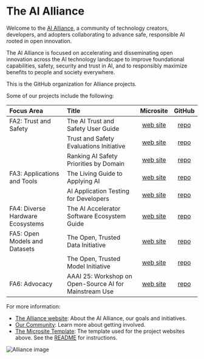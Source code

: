 # The AI Alliance

Welcome to the [AI Alliance](https://thealliance.ai), a community of technology creators, developers, and adopters collaborating to advance safe, responsible AI rooted in open innovation.

The AI Alliance is focused on accelerating and disseminating open innovation across the AI technology landscape to improve foundational capabilities, safety, security and trust in AI, and to responsibly maximize benefits to people and society everywhere.

This is the GitHub organization for Alliance projects.

Some of our projects include the following:

| **Focus Area**                   | **Title** | **Microsite** | **GitHub** |
| :------------------------------- | :-------- | :-----------: | :--------: |
| FA2: Trust and Safety            | The AI Trust and Safety User Guide | [web site](https://the-ai-alliance.github.io/trust-safety-user-guide/) | [repo](https://github.com/The-AI-Alliance/trust-safety-user-guide) |
|                                  | Trust and Safety Evaluations Initiative | [web site](https://the-ai-alliance.github.io/trust-safety-evals/) | [repo](https://github.com/The-AI-Alliance/trust-safety-evals) |
|                                  | Ranking AI Safety Priorities by Domain | [web site](https://the-ai-alliance.github.io/ranking-safety-priorities/) | [repo](https://github.com/The-AI-Alliance/ranking-safety-priorities) |
| FA3: Applications and Tools      | The Living Guide to Applying AI | [web site](https://the-ai-alliance.github.io/applying-ai-guide/) | [repo](https://github.com/The-AI-Alliance/applying-ai-guide/) |
|                                  | AI Application Testing for Developers | [web site](https://the-ai-alliance.github.io/ai-application-testing/) | [repo](https://github.com/The-AI-Alliance/ai-application-testing/) |
| FA4: Diverse Hardware Ecosystems | The AI Accelerator Software Ecosystem Guide | [web site](https://the-ai-alliance.github.io/ai-accelerator-software-ecosystem-guide/) | [repo](https://github.com/The-AI-Alliance/ai-accelerator-software-ecosystem-guide) |
| FA5: Open Models and Datasets    | The Open, Trusted Data Initiative | [web site](https://the-ai-alliance.github.io/open-trusted-data-initiative/) | [repo](https://github.com/The-AI-Alliance/open-trusted-data-initiative) |
|                                  | The Open, Trusted Model Initiative | [web site](https://the-ai-alliance.github.io/open-trusted-model-initiative/) | [repo](https://github.com/The-AI-Alliance/open-trusted-model-initiative) |
| FA6: Advocacy                    | AAAI 25: Workshop on Open-Source AI for Mainstream Use | [web site](https://the-ai-alliance.github.io/AAAI-25-Workshop-on-Open-Source-AI-for-Mainstream-Use/) | [repo](https://github.com/The-AI-Alliance/AAAI-25-Workshop-on-Open-Source-AI-for-Mainstream-Use) |

For more information:

* [The Alliance website](https://thealliance.ai): About the AI Alliance, our goals and initiatives.
* [Our Community](https://thealliance.ai/community): Learn more about getting involved.
* [The Microsite Template](https://github.com/The-AI-Alliance/microsite-template): The template used for the project websites above. See the [README](https://github.com/The-AI-Alliance/microsite-template) for instructions.

![Alliance image](https://avatars.githubusercontent.com/u/150073668?s=400&u=1d9276d2b5d3094297f17679a8ce415876d8b98e&v=4)
